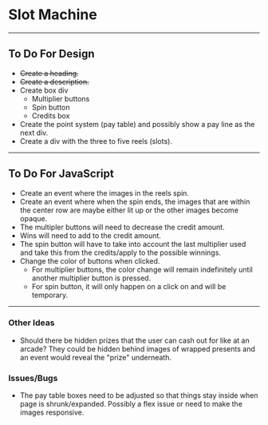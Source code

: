 # Slot Machine

***

## To Do For Design

- ~~Create a heading.~~
- ~~Create a description.~~
- Create box div
  - Multiplier buttons
  - Spin button
  - Credits box
- Create the point system (pay table) and possibly show a pay line as the next div.
- Create a div with the three to five reels (slots).

***

## To Do For JavaScript

- Create an event where the images in the reels spin.
- Create an event where when the spin ends, the images that are within the center row are maybe either lit up or the other images become opaque.
- The multipler buttons will need to decrease the credit amount.
- Wins will need to add to the credit amount.
- The spin button will have to take into account the last multiplier used and take this from the credits/apply to the possible winnings.
- Change the color of buttons when clicked.
  - For multiplier buttons, the color change will remain indefinitely until another multiplier button is pressed.
  - For spin button, it will only happen on a click on and will be temporary.

***

### Other Ideas

- Should there be hidden prizes that the user can cash out for like at an arcade? They could be hidden behind images of wrapped presents and an event would reveal the "prize" underneath.

### Issues/Bugs

- The pay table boxes need to be adjusted so that things stay inside when page is shrunk/expanded. Possibly a flex issue or need to make the images responsive.

